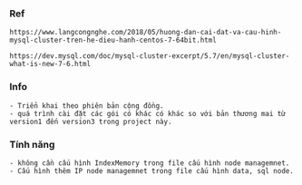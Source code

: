 ### Ref
    https://www.langcongnghe.com/2018/05/huong-dan-cai-dat-va-cau-hinh-mysql-cluster-tren-he-dieu-hanh-centos-7-64bit.html

    https://dev.mysql.com/doc/mysql-cluster-excerpt/5.7/en/mysql-cluster-what-is-new-7-6.html
    

### Info
    - Triển khai theo phiên bản cộng đồng.
    - quá trình cài đặt các gói có khác có khác so với bản thương mai từ version1 đến version3 trong project này.

### Tính năng
    - không cần cấu hình IndexMemory trong file cấu hình node managemnet.
    - Cấu hình thêm IP node managemnet trong file cấu hình data, sql node.
